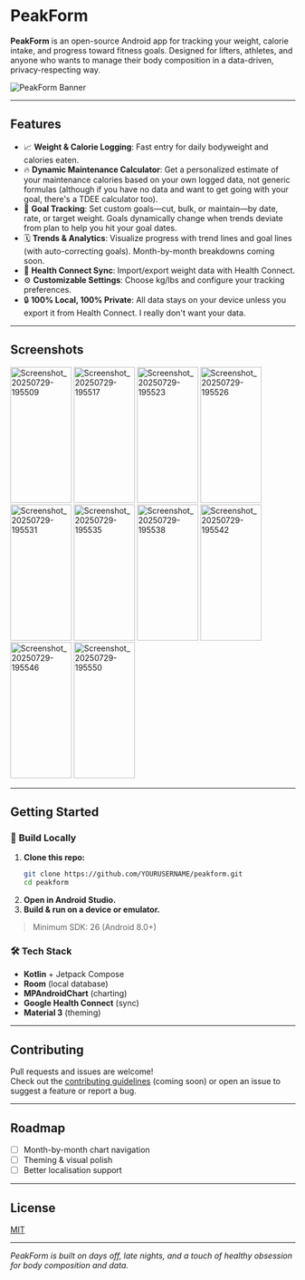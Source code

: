 # PeakForm

**PeakForm** is an open-source Android app for tracking your weight, calorie intake, and progress toward fitness goals. Designed for lifters, athletes, and anyone who wants to manage their body composition in a data-driven, privacy-respecting way.

![PeakForm Banner](docs/banner.png) 

---

## Features

- 📈 **Weight & Calorie Logging**: Fast entry for daily bodyweight and calories eaten.
- 🔥 **Dynamic Maintenance Calculator**: Get a personalized estimate of your maintenance calories based on your own logged data, not generic formulas (although if you have no data and want to get going with your goal, there's a TDEE calculator too).
- 🎯 **Goal Tracking**: Set custom goals—cut, bulk, or maintain—by date, rate, or target weight. Goals dynamically change when trends deviate from plan to help you hit your goal dates.
- 🗓️ **Trends & Analytics**: Visualize progress with trend lines and goal lines (with auto-correcting goals). Month-by-month breakdowns coming soon.
- 🔁 **Health Connect Sync**: Import/export weight data with Health Connect.
- ⚙️ **Customizable Settings**: Choose kg/lbs and configure your tracking preferences.
- 🔒 **100% Local, 100% Private**: All data stays on your device unless you export it from Health Connect. I really don't want your data.

---

## Screenshots

<p float="left">
<img width="108" height="240" alt="Screenshot_20250729-195509" src="https://github.com/user-attachments/assets/35951d1b-7d66-4362-bb12-b9e8e9368dec" />
<img width="108" height="240" alt="Screenshot_20250729-195517" src="https://github.com/user-attachments/assets/7541757f-7a10-4c2e-b629-469bb089741a" />
<img width="108" height="240" alt="Screenshot_20250729-195523" src="https://github.com/user-attachments/assets/f330bdcc-63f7-4f17-b3d0-85be7e73153e" />
<img width="108" height="240" alt="Screenshot_20250729-195526" src="https://github.com/user-attachments/assets/786e7bdc-caf3-415e-af56-c16552715212" />

    
<img width="108" height="240" alt="Screenshot_20250729-195531" src="https://github.com/user-attachments/assets/fd24289e-80b1-4dd4-b0b9-bd8eefb6660c" />
<img width="108" height="240" alt="Screenshot_20250729-195535" src="https://github.com/user-attachments/assets/858f5a30-de0e-476e-889f-3d66c9c0d98f" />
<img width="108" height="240" alt="Screenshot_20250729-195538" src="https://github.com/user-attachments/assets/38b3d6e2-f62d-4475-adb4-4d673b622337" />
<img width="108" height="240" alt="Screenshot_20250729-195542" src="https://github.com/user-attachments/assets/b840e703-33e4-4e5d-bff6-c552c839069a" />


<img width="108" height="240" alt="Screenshot_20250729-195546" src="https://github.com/user-attachments/assets/7b15144b-fcb5-4afc-b446-e83dc874e5a7" />
<img width="108" height="240" alt="Screenshot_20250729-195550" src="https://github.com/user-attachments/assets/0fe59ad9-b868-44eb-98e7-9cc30e031362" />
</p>

---

## Getting Started

### 📱 **Build Locally**

1. **Clone this repo:**
    ```bash
    git clone https://github.com/YOURUSERNAME/peakform.git
    cd peakform
    ```
2. **Open in Android Studio.**
3. **Build & run on a device or emulator.**

> Minimum SDK: 26 (Android 8.0+)

### 🛠 **Tech Stack**

- **Kotlin** + Jetpack Compose
- **Room** (local database)
- **MPAndroidChart** (charting)
- **Google Health Connect** (sync)
- **Material 3** (theming)

---

## Contributing

Pull requests and issues are welcome!  
Check out the [contributing guidelines](CONTRIBUTING.md) (coming soon) or open an issue to suggest a feature or report a bug.

---

## Roadmap

- [ ] Month-by-month chart navigation
- [ ] Theming & visual polish
- [ ] Better localisation support

---

## License

[MIT](LICENSE)

---

*PeakForm is built on days off, late nights, and a touch of healthy obsession for body composition and data.*
